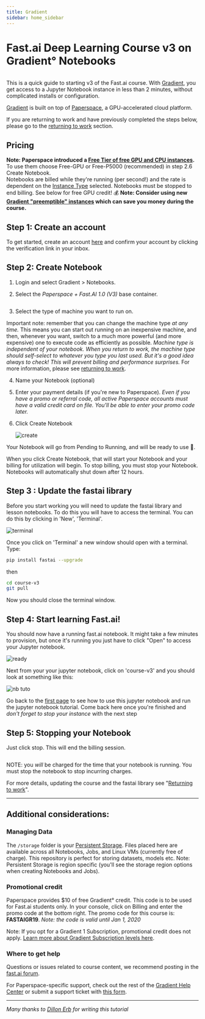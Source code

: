 ```yaml
---
title: Gradient
sidebar: home_sidebar
---
```


# Fast.ai Deep Learning Course v3 on Gradient° Notebooks

<img alt="" src="/images/gradient/gradientFastAIv3.png" class="screenshot">

This is a quick guide to starting v3 of the Fast.ai course. With [Gradient](https://www.paperspace.com/gradient), you get access to a Jupyter Notebook instance in less than 2 minutes, without complicated installs or configuration.

[Gradient](https://www.paperspace.com/gradient) is built on top of [Paperspace](https://www.paperspace.com/), a GPU-accelerated cloud platform.

If you are returning to work and have previously completed the steps below, please go to the [returning to work](https://course.fast.ai/update_gradient.html) section.

## Pricing

**Note: Paperspace introduced a [Free Tier of free GPU and CPU instances](https://docs.paperspace.com/gradient/instances/free-instances).** To use them choose Free-GPU or Free-P5000 (recommended) in step 2.6 Create Notebook.  
Notebooks are billed while they're running (per second!) and the rate is dependent on the [Instance Type](https://support.paperspace.com/hc/en-us/articles/360007742114-Gradient-Instance-Types) selected. Notebooks must be stopped to end billing. See below for free GPU credit! 💰 **Note: Consider using new [Gradient "preemptible" instances](https://support.paperspace.com/hc/en-us/articles/360015388374-Preemptible-Instances-Overview) which can save you money during the course.**

## Step 1: Create an account

To get started, create an account [here](https://www.paperspace.com/account/signup) and confirm your account by clicking the verification link in your inbox.

## Step 2: Create Notebook

1. Login and select Gradient > Notebooks.

2. Select the _Paperspace + Fast.AI 1.0 (V3)_ base container.

<img alt="" src="/images/gradient/createNotebook.png" class="screenshot">

3. Select the type of machine you want to run on.

Important note: remember that you can change the machine type _at any time._ This means you can start out running on an inexpensive machine, and then, whenever you want, switch to a much more powerful (and more expensive) one to execute code as efficiently as possible. _Machine type is independent of your notebook. When you return to work, the machine type should self-select to whatever you type you last used. But it's a good idea always to check! This will prevent billing and performance surprises._ For more information, please see [returning to work](https://course.fast.ai/update_gradient.html).
<img alt="" src="/images/gradient/chooseMachineType.png" class="screenshot">

4. Name your Notebook (optional)

5. Enter your payment details (if you're new to Paperspace). _Even if you have a promo or referral code, all active Paperspace accounts must have a valid credit card on file. You'll be able to enter your promo code later._

6. Click Create Notebook

   <img alt="create" src="/images/gradient/create.png" class="screenshot">

Your Notebook will go from Pending to Running, and will be ready to use :star2:.

When you click Create Notebook, that will start your Notebook and your billing for utilization will begin. To stop billing, you must stop your Notebook. Notebooks will automatically shut down after 12 hours.

## Step 3 : Update the fastai library

Before you start working you will need to update the fastai library and lesson notebooks. To do this you will have to access the terminal. You can do this by clicking in 'New', 'Terminal'.

<img alt="terminal" src="/images/terminal.png" class="screenshot">

Once you click on 'Terminal' a new window should open with a terminal. Type:

```bash
pip install fastai --upgrade
```
then

```bash
cd course-v3
git pull
```

Now you should close the terminal window.

## Step 4: Start learning Fast.ai!

You should now have a running fast.ai notebook. It might take a few minutes to provision, but once it's running you just have to click "Open" to access your Jupyter notebook.

<img alt="ready" src="/images/gradient/ready.png" class="screenshot">

Next from your your jupyter notebook, click on 'course-v3' and you should look at something like this:

<img alt="nb tuto" src="/images/jupyter.png" class="screenshot">

Go back to the [first page](index.html) to see how to use this jupyter notebook and run the jupyter notebook tutorial. Come back here once you're finished and _don't forget to stop your instance_ with the next step

## Step 5: Stopping your Notebook

Just click stop. This will end the billing session.

<img alt="" src="/images/gradient/stopNotebook.png" class="screenshot">

NOTE: you _will_ be charged for the time that your notebook is running. You must stop the notebook to stop incurring charges.

For more details, updating the course and the fastai library see "[Returning to work](update_salamander.html)".

---

## Additional considerations:

### Managing Data

The `/storage` folder is your [Persistent Storage](https://support.paperspace.com/hc/en-us/articles/360001468133-Persistent-Storage). Files placed here are available across all Notebooks, Jobs, and Linux VMs (currently free of charge). This repository is perfect for storing datasets, models etc. Note: Persistent Storage is region specific (you'll see the storage region options when creating Notebooks and Jobs).

### Promotional credit

Paperspace provides \$10 of free Gradient° credit. This code is to be used for Fast.ai students only. In your console, click on Billing and enter the promo code at the bottom right. The promo code for this course is: **FASTAIGR19**.
_Note: the code is valid until Jan 1, 2020_

Note: If you opt for a Gradient 1 Subscription, promotional credit does not apply. [Learn more about Gradient Subscription levels here](https://support.paperspace.com/hc/en-us/articles/360002068913-Gradient-Subscriptions).

### Where to get help

Questions or issues related to course content, we recommend posting in the [fast.ai forum](http://forums.fast.ai/).

For Paperspace-specific support, check out the rest of the [Gradient Help Center](https://support.paperspace.com/hc/en-us/categories/115000426054-Gradient-) or submit a support ticket with [this form](https://support.paperspace.com/hc/en-us/requests/new).

---

_Many thanks to [Dillon Erb](https://github.com/dte) for writing this tutorial_
